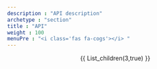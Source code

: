 ```yaml
---
description : "API description"
archetype : "section"
title : "API"
weight : 100
menuPre : "<i class='fas fa-cogs'></i> "
---
```

<center>
{{ List_children(3,true) }}
</center>